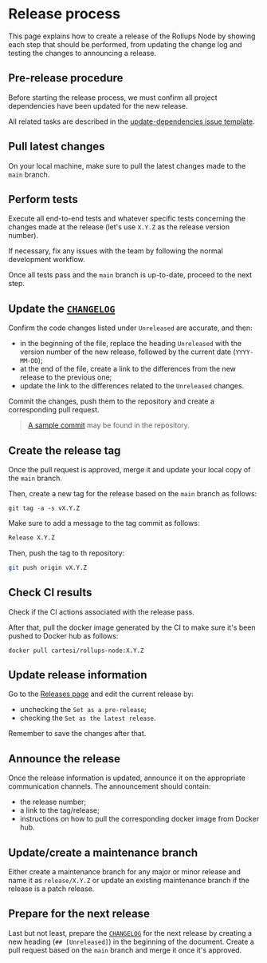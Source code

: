 # Release process

This page explains how to create a release of the Rollups Node by showing each step that should be performed, from updating the change log and testing the changes to announcing a release.

## Pre-release procedure

Before starting the release process, we must confirm all project dependencies have been updated for the new release.

All related tasks are described in the [update-dependencies issue template](https://github.com/cartesi/rollups-node/blob/main/.github/ISSUE_TEMPLATE/update-dependencies.md).

## Pull latest changes

On your local machine, make sure to pull the latest changes made to the `main` branch.

## Perform tests

Execute all end-to-end tests and whatever specific tests concerning the changes made at the release (let's use `X.Y.Z` as the release version number).

If necessary, fix any issues with the team by following the normal development workflow.

Once all tests pass and the `main` branch is up-to-date, proceed to the next step.

## Update the [`CHANGELOG`](../CHANGELOG.md)

Confirm the code changes listed under `Unreleased` are accurate, and then:

- in the beginning of the file, replace the heading `Unreleased` with the version number of the new release, followed by the current date (`YYYY-MM-DD`);
- at the end of the file, create a link to the differences from the new release to the previous one;
- update the link to the differences related to the `Unreleased` changes.

Commit the changes, push them to the repository and create a corresponding pull request.

> [A sample commit](https://github.com/cartesi/rollups-node/commit/16ba20137a1575b98d069500168261cccb2e0eb2) may be found in the repository.

## Create the release tag

Once the pull request is approved, merge it and update your local copy of the `main` branch.

Then, create a new tag for the release based on the `main` branch as follows:

```shell
git tag -a -s vX.Y.Z
```

Make sure to add a message to the tag commit as follows:

```txt
Release X.Y.Z
```

Then, push the tag to th repository:

```sh
git push origin vX.Y.Z
```

## Check CI results

Check if the CI actions associated with the release pass.

After that, pull the docker image generated by the CI to make sure it's been pushed to Docker hub as follows:

```shell
docker pull cartesi/rollups-node:X.Y.Z
```

## Update release information

Go to the [Releases page](https://github.com/cartesi/rollups-node/releases) and edit the current release by:

- unchecking the `Set as a pre-release`;
- checking the `Set as the latest release`.

Remember to save the changes after that.

## Announce the release

Once the release information is updated, announce it on the appropriate communication channels.
The announcement should contain:

- the release number;
- a link to the tag/release;
- instructions on how to pull the corresponding docker image from Docker hub.

## Update/create a maintenance branch

Either create a maintenance branch for any major or minor release and name it as `release/X.Y.Z` or update an existing maintenance branch if the release is a patch release.

## Prepare for the next release

Last but not least, prepare the [`CHANGELOG`](../CHANGELOG.md) for the next release by creating a new heading (`## [Unreleased]`) in the beginning of the document.
Create a pull request based on the `main` branch and merge it once it's approved.
